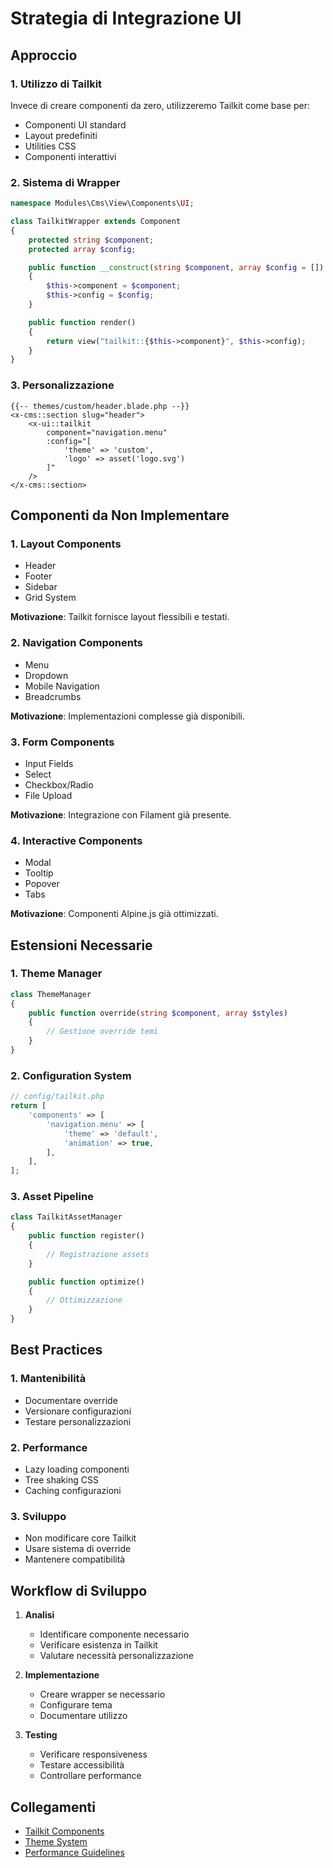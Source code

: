# Strategia di Integrazione UI

## Approccio

### 1. Utilizzo di Tailkit
Invece di creare componenti da zero, utilizzeremo Tailkit come base per:
- Componenti UI standard
- Layout predefiniti
- Utilities CSS
- Componenti interattivi

### 2. Sistema di Wrapper
```php
namespace Modules\Cms\View\Components\UI;

class TailkitWrapper extends Component
{
    protected string $component;
    protected array $config;

    public function __construct(string $component, array $config = [])
    {
        $this->component = $component;
        $this->config = $config;
    }

    public function render()
    {
        return view("tailkit::{$this->component}", $this->config);
    }
}
```

### 3. Personalizzazione
```blade
{{-- themes/custom/header.blade.php --}}
<x-cms::section slug="header">
    <x-ui::tailkit 
        component="navigation.menu"
        :config="[
            'theme' => 'custom',
            'logo' => asset('logo.svg')
        ]"
    />
</x-cms::section>
```

## Componenti da Non Implementare

### 1. Layout Components
- Header
- Footer
- Sidebar
- Grid System

**Motivazione**: Tailkit fornisce layout flessibili e testati.

### 2. Navigation Components
- Menu
- Dropdown
- Mobile Navigation
- Breadcrumbs

**Motivazione**: Implementazioni complesse già disponibili.

### 3. Form Components
- Input Fields
- Select
- Checkbox/Radio
- File Upload

**Motivazione**: Integrazione con Filament già presente.

### 4. Interactive Components
- Modal
- Tooltip
- Popover
- Tabs

**Motivazione**: Componenti Alpine.js già ottimizzati.

## Estensioni Necessarie

### 1. Theme Manager
```php
class ThemeManager
{
    public function override(string $component, array $styles)
    {
        // Gestione override temi
    }
}
```

### 2. Configuration System
```php
// config/tailkit.php
return [
    'components' => [
        'navigation.menu' => [
            'theme' => 'default',
            'animation' => true,
        ],
    ],
];
```

### 3. Asset Pipeline
```php
class TailkitAssetManager
{
    public function register()
    {
        // Registrazione assets
    }

    public function optimize()
    {
        // Ottimizzazione
    }
}
```

## Best Practices

### 1. Mantenibilità
- Documentare override
- Versionare configurazioni
- Testare personalizzazioni

### 2. Performance
- Lazy loading componenti
- Tree shaking CSS
- Caching configurazioni

### 3. Sviluppo
- Non modificare core Tailkit
- Usare sistema di override
- Mantenere compatibilità

## Workflow di Sviluppo

1. **Analisi**
   - Identificare componente necessario
   - Verificare esistenza in Tailkit
   - Valutare necessità personalizzazione

2. **Implementazione**
   - Creare wrapper se necessario
   - Configurare tema
   - Documentare utilizzo

3. **Testing**
   - Verificare responsiveness
   - Testare accessibilità
   - Controllare performance

## Collegamenti
- [Tailkit Components](tailkit-components.md)
- [Theme System](../themes/README.md)
- [Performance Guidelines](../performance.md) 
